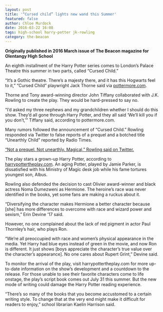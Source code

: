 ```yaml
---
layout: post
title: '“Cursed child” lights new wand this Summer'
featured: false
author: Chloe Murdock
date: 2016-03-22 16:08
tags: high-school harry-potter jk-rowling
category: the-beacon
---
```


**Originally published in 2016 March issue of The Beacon magazine for Olentangy High School**

An eighth installment of the Harry Potter series comes to London’s Palace Theatre this summer in two parts, called “Cursed Child.”

“It’s a Gothic theatre. There’s a majesty there, and it has this Hogwarts feel to it,” “Cursed Child” playwright Jack Thorne said via [pottermore.com](https://www.wizardingworld.com/).

Thorne and Tony award-winning director John Tiffany collaborated with J.K. Rowling to create the play. They would be hard-pressed to say no.

“I’d asked my three nephews and my grandchildren whether I should do this show. They’d all gone through Harry Potter, and they all said ‘We’ll kill you if you don’t,’” Tiffany said, according to pottermore.com.

Many rumors followed the announcement of “Cursed Child.” Rowling responded via Twitter to false reports of a prequel and a botched title “Unearthly Child” reported by Radio Times.

[“Not a prequel. Not unearthly. Magical,” Rowling said on Twitter.](https://twitter.com/jk_rowling/status/703562900464640000?lang=en)

The play stars a grown-up Harry Potter, according to [harrypottertheplay.com](https://www.harrypottertheplay.com/). An aging Potter, played by Jamie Parker, is dissatisfied with his Ministry of Magic desk job while his fame tortures youngest son, Albus.

Rowling also defended the decision to cast Olivier award-winner and black actress Noma Dumezweni as Hermione. The heroine’s race was never identified in the books, yet some fans are making a ruckus about it.

“Diversifying the character makes Hermione a better character because [she] has more differences to overcome with race and wizard power and sexism,” Erin Devine ‘17 said.

However, no one complained about the lack of red pigment in actor Paul Thornley’s hair, who plays Ron.

“We’re all preoccupied with race and women’s physical appearance in the media. Yet Harry had blue eyes instead of green in the movie, and now Ron is different. It just shows [boys appreciate the character’s true value over the character’s appearance]. No one cares about Rupert Grint,” Devine said.

To monitor the arrival of the play, visit harrypottertheplay.com for more up-to-date information on the show’s development and a countdown to the release. For those unable to see their favorite characters come to life onstage, the play’s script book comes out July 31 this summer. But the new mode of writing could damage the Harry Potter reading experience.

“There’s so many of the books that you become accustomed to a certain writing style. To change that at the very end might make it difficult for readers to enjoy,” school librarian Kaelin Harrison said.

